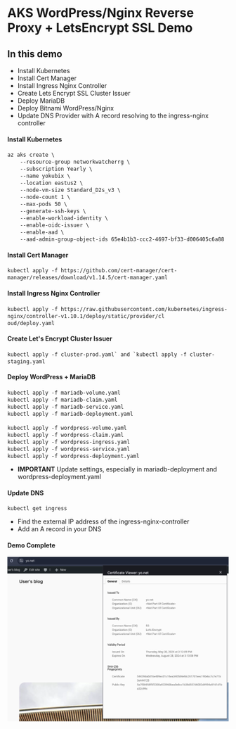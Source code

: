 # AKS WordPress/Nginx Reverse Proxy + LetsEncrypt SSL Demo

## In this demo
- Install Kubernetes
- Install Cert Manager
- Install Ingress Nginx Controller
- Create Lets Encrypt SSL Cluster Issuer
- Deploy MariaDB
- Deploy Bitnami WordPress/Nginx
- Update DNS Provider with A record resolving to the ingress-nginx controller

#### Install Kubernetes
```console
az aks create \
    --resource-group networkwatcherrg \
    --subscription Yearly \
    --name yokubix \
    --location eastus2 \
    --node-vm-size Standard_D2s_v3 \
    --node-count 1 \
    --max-pods 50 \
    --generate-ssh-keys \
    --enable-workload-identity \
    --enable-oidc-issuer \
    --enable-aad \
    --aad-admin-group-object-ids 65e4b1b3-ccc2-4697-bf33-d006405c6a88
```

#### Install Cert Manager
```console
kubectl apply -f https://github.com/cert-manager/cert-manager/releases/download/v1.14.5/cert-manager.yaml
```

#### Install Ingress Nginx Controller
```console
kubectl apply -f https://raw.githubusercontent.com/kubernetes/ingress-nginx/controller-v1.10.1/deploy/static/provider/cl
oud/deploy.yaml
```

#### Create Let's Encrypt Cluster Issuer
```console
kubectl apply -f cluster-prod.yaml` and `kubectl apply -f cluster-staging.yaml
```

#### Deploy WordPress + MariaDB
```console
kubectl apply -f mariadb-volume.yaml
kubectl apply -f mariadb-claim.yaml
kubectl apply -f mariadb-service.yaml
kubectl apply -f mariadb-deployment.yaml

kubectl apply -f wordpress-volume.yaml
kubectl apply -f wordpress-claim.yaml
kubectl apply -f wordpress-ingress.yaml
kubectl apply -f wordpress-service.yaml
kubectl apply -f wordpress-deployment.yaml
```
- **IMPORTANT** Update settings, especially in mariadb-deployment and wordpress-deployment.yaml

#### Update DNS
```console
kubectl get ingress
```
- Find the external IP address of the ingress-nginx-controller
- Add an A record in your DNS

#### Demo Complete
![Here](https://github.com/gradx/aks-wordpress-reverse-proxy-ssl-demo/blob/main/docs/Example.png)
